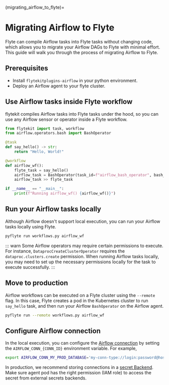 (migrating_airflow_to_flyte)=

# Migrating Airflow to Flyte

Flyte can compile Airflow tasks into Flyte tasks without changing code, which allows you 
to migrate your Airflow DAGs to Flyte with minimal effort. This guide will walk you through
the process of migrating Airflow to Flyte.

## Prerequisites

- Install `flytekitplugins-airflow` in your python environment.
- Deploy an Airflow agent to your flyte cluster.

## Use Airflow tasks inside Flyte workflow
flytekit compiles Airflow tasks into Flyte tasks under the hood, so you can use
any Airflow sensor or operator inside a Flyte workflow.


```python
from flytekit import task, workflow
from airflow.operators.bash import BashOperator

@task
def say_hello() -> str:
    return "Hello, World!"

@workflow
def airflow_wf():
    flyte_task = say_hello()
    airflow_task = BashOperator(task_id=f"airflow_bash_operator", bash_command="echo hello")
    airflow_task >> flyte_task

if __name__ == "__main__":
    print(f"Running airflow_wf() {airflow_wf()}")
```

## Run your Airflow tasks locally
Although Airflow doesn't support local execution, you can run your Airflow tasks locally using Flyte.

```bash
pyflyte run workflows.py airflow_wf
```

::: warn
Some Airflow operators may require certain permissions to execute. For instance, `DataprocCreateClusterOperator` requires the `dataproc.clusters.create` permission. 
When running Airflow tasks locally, you may need to set up the necessary permissions locally for the task to execute successfully.
:::

## Move to production
Airflow workflows can be executed on a Flyte cluster using the `--remote` flag.
In this case, Flyte creates a pod in the Kubernetes cluster to run `say_hello` task, and then run
your Airflow `BashOperator` on the Airflow agent.

```bash
pyflyte run --remote workflows.py airflow_wf
```

## Configure Airflow connection
In the local execution, you can configure the [Airflow connection](https://airflow.apache.org/docs/apache-airflow/stable/howto/connection.html) by setting the `AIRFLOW_CONN_{CONN_ID}` environment variable.
For example,
```bash
export AIRFLOW_CONN_MY_PROD_DATABASE='my-conn-type://login:password@host:port/schema?param1=val1&param2=val2'
```

In production, we recommend storing connections in a [secret Backend](https://airflow.apache.org/docs/apache-airflow/stable/security/secrets/secrets-backend/index.html).
Make sure agent pod has the right permission (IAM role) to access the secret from external secrets backends.